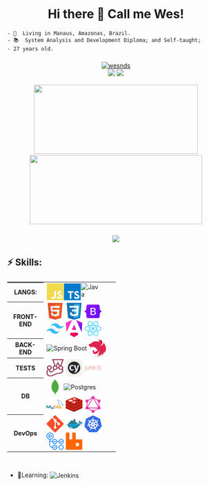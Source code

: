 <h1 align='center'>Hi there 👋 Call me Wes!</h1>

```
- 📍  Living in Manaus, Amazonas, Brazil.
- 📚  System Analysis and Development Diploma; and Self-taught;
- 27 years old.
```

###

<div align='center'>
      <a href="https://github.com/ryo-ma/github-profile-trophy"><img src="https://github-profile-trophy.vercel.app/?username=wesnds" alt="wesnds" /></a>
  <div>
    <a href="https://instagram.com/wesnds" target="_blank"><img src="https://img.shields.io/badge/-Instagram-%23E4405F?style=for-the-badge&logo=instagram&logoColor=white" target="_blank"></a>
    <a href="https://www.linkedin.com/in/weslleynds/" target="_blank"><img src="https://img.shields.io/badge/LinkedIn-0077B5?style=for-the-badge&logo=linkedin&logoColor=white"></a><br>
  </div>
</div>

<br>

<div align='center'>
  <a href="https://github.com/wesnds">
    <img align="top left" height="160px" width="380px" src="https://github-readme-stats.vercel.app/api?username=wesnds&show_icons=true&theme=dark&include_all_commits=true&count_private=true"/>
    <img align="top right" height="160px" width="400px" src="https://github-readme-stats.vercel.app/api/top-langs/?username=wesnds&layout=compact&langs_count=7&theme=dark"/>
  </a> 
</div>

###

<div align="center">
  <img src="https://profile-counter.glitch.me/wesnds/count.svg?"  />
</div>

###

## ⚡ Skills:

<table style="width:100%;display:grid;grid-template-columns:1fr 1fr">
  <tr>
    <th>LANGS:</th>
    <td style="display:flex">
      <img align="center" alt="JavaScipt" height="40" width="40" src="https://raw.githubusercontent.com/devicons/devicon/master/icons/javascript/javascript-plain.svg">
      <img align="center" alt="Typescript" height="40" width="40" src="https://raw.githubusercontent.com/devicons/devicon/master/icons/typescript/typescript-original.svg">
      <img align="center" alt="Java" height="40" width="40" src="https://skillicons.dev/icons?i=java">
    </td>
  </tr>
  <tr>
    <th>FRONT-END</th>
    <td>
      <img align="center" alt="HTML" height="40" width="40" src="https://raw.githubusercontent.com/devicons/devicon/master/icons/html5/html5-original.svg">
      <img align="center" alt="CSS" height="40" width="40" src="https://raw.githubusercontent.com/devicons/devicon/master/icons/css3/css3-original.svg">
      <img align="center" alt="Bootstrap" height="40" width="40" src="https://raw.githubusercontent.com/devicons/devicon/master/icons/bootstrap/bootstrap-original.svg">
      <img align="center" alt="Tailwind" height="40" width="40" src="https://raw.githubusercontent.com/devicons/devicon/master/icons/tailwindcss/tailwindcss-original.svg">
      <img align="center" alt="Angular" height="40" width="40" src="https://raw.githubusercontent.com/devicons/devicon/master/icons/angular/angular-original.svg">
      <img align="center" alt="React" height="40" width="40" src="https://raw.githubusercontent.com/devicons/devicon/master/icons/react/react-original.svg">
    </td>
  </tr>
  <tr>
    <th>BACK-END</th>
    <td>
      <img align="center" alt="Spring Boot" height ="40" width="40" src="https://skillicons.dev/icons?i=spring">
      <img align="center" alt="NestJS" height ="40" width="40" src="https://raw.githubusercontent.com/devicons/devicon/refs/heads/master/icons/nestjs/nestjs-original.svg">
    </td>
  </tr>
  <tr>
    <th>TESTS</th>
    <td>
      <img align="center" alt="Jest" height ="40" width="40" src="https://raw.githubusercontent.com/devicons/devicon/master/icons/jest/jest-plain.svg">
    <img align="center" alt="Cypress" height ="40" width="40" src="https://raw.githubusercontent.com/tandpfun/skill-icons/main/icons/Cypress-Light.svg">
    <img align="center" alt="JUnit" height ="40" width="40" src="https://raw.githubusercontent.com/devicons/devicon/refs/heads/master/icons/junit/junit-line-wordmark.svg">
    </td>
  </tr>
  <tr>
    <th>DB</th>
    <td>
      <img align="center" alt="MongoDB" height ="40" width="40" src="https://raw.githubusercontent.com/devicons/devicon/master/icons/mongodb/mongodb-plain.svg"><img align="center" alt="Postgres" height ="40" width="40" src="https://skillicons.dev/icons?i=postgres">
      <img align="center" alt="MySQL" height ="40" width="40" src="https://raw.githubusercontent.com/devicons/devicon/refs/heads/master/icons/mysql/mysql-original-wordmark.svg">
      <img align="center" alt="Redis" height ="40" width="40" src="https://raw.githubusercontent.com/devicons/devicon/refs/heads/master/icons/redis/redis-original.svg">
      <img align="center" alt="GraphQL" height ="40" width="40" src="https://raw.githubusercontent.com/devicons/devicon/refs/heads/master/icons/graphql/graphql-plain.svg">
    </td>
  </tr>
  <tr>
    <th>DevOps</th>
    <td>
       <img align="center" alt="GIT" height="40" width="40" src="https://raw.githubusercontent.com/devicons/devicon/master/icons/git/git-original.svg">
      <img align="center" alt="Docker" height ="40" width="40" src="https://raw.githubusercontent.com/devicons/devicon/master/icons/docker/docker-original.svg">
      <img align="center" alt="Kubernetes" height ="40" width="40" src="https://raw.githubusercontent.com/devicons/devicon/refs/heads/master/icons/kubernetes/kubernetes-original.svg">
      <img align="center" alt="Github Actions" height ="40" width="40" src="https://raw.githubusercontent.com/devicons/devicon/refs/heads/master/icons/githubactions/githubactions-plain.svg">
      <img align="center" alt="RabbitMQ" height ="40" width="40" src="https://raw.githubusercontent.com/devicons/devicon/refs/heads/master/icons/rabbitmq/rabbitmq-original.svg">
<!--   <img align="center" alt="Kafka" height ="40" width="40" src="https://raw.githubusercontent.com/devicons/devicon/refs/heads/master/icons/apachekafka/apachekafka-original.svg"> -->
    </td>
  </tr>
</table>
  
<br>
          
- 🌱Learning: <img align="center" alt="Jenkins" height ="80" width="80" src="https://skillicons.dev/icons?i=jenkins">

###

